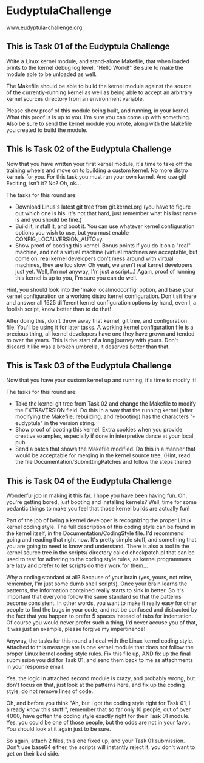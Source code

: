 # EudyptulaChallenge
www.eudyptula-challenge.org

This is Task 01 of the Eudyptula Challenge
------------------------------------------

Write a Linux kernel module, and stand-alone Makefile, that when loaded
prints to the kernel debug log level, "Hello World!"  Be sure to make
the module able to be unloaded as well.

The Makefile should be able to build the kernel module against the
source of the currently-running kernel as well as being able to accept
an arbitrary kernel sources directory from an environment variable.

Please show proof of this module being built, and running, in your
kernel.  What this proof is is up to you.  I'm sure you can come up with
something.  Also be sure to send the kernel module you wrote, along with
the Makefile you created to build the module.

This is Task 02 of the Eudyptula Challenge
------------------------------------------

Now that you have written your first kernel module, it's time to take
off the training wheels and move on to building a custom kernel.  No
more distro kernels for you.  For this task you must run your own
kernel.  And use git!  Exciting, isn't it?  No?  Oh, ok...

The tasks for this round are:
* Download Linus's latest git tree from git.kernel.org (you have to
  figure out which one is his.  It's not that hard, just remember what
  his last name is and you should be fine.)
* Build it, install it, and boot it.  You can use whatever kernel
  configuration options you wish to use, but you must enable
  CONFIG_LOCALVERSION_AUTO=y.
* Show proof of booting this kernel.  Bonus points if you do it on a
  "real" machine, and not a virtual machine (virtual machines are
  acceptable, but come on, real kernel developers don't mess around
  with virtual machines, they are too slow.  Oh yeah, we aren't real
  kernel developers just yet.  Well, I'm not anyway, I'm just a
  script...)  Again, proof of running this kernel is up to you, I'm
  sure you can do well.

Hint, you should look into the 'make localmodconfig' option, and base
your kernel configuration on a working distro kernel configuration.
Don't sit there and answer all 1625 different kernel configuration
options by hand, even I, a foolish script, know better than to do that!

After doing this, don't throw away that kernel, git tree, and
configuration file.  You'll be using it for later tasks.  A working
kernel configuration file is a precious thing, all kernel developers
have one they have grown and tended to over the years.  This is the
start of a long journey with yours.  Don't discard it like was a broken
umbrella, it deserves better than that.

This is Task 03 of the Eudyptula Challenge
------------------------------------------

Now that you have your custom kernel up and running, it's time to modify
it!

The tasks for this round are:
* Take the kernel git tree from Task 02 and change the Makefile to
     modify the EXTRAVERSION field.  Do this in a way that the
  running kernel (after modifying the Makefile, rebuilding, and
  rebooting) has the characters "-eudyptula" in the version string.
* Show proof of booting this kernel.  Extra cookies when you provide
  creative examples, especially if done in interpretive dance at your
  local pub.
* Send a patch that shows the Makefile modified.  Do this in a manner
  that would be acceptable for merging in the kernel source tree.
  (Hint, read the file Documentation/SubmittingPatches and follow the
  steps there.)

This is Task 04 of the Eudyptula Challenge
------------------------------------------

Wonderful job in making it this far.  I hope you have been having fun.
Oh, you're getting bored, just booting and installing kernels?  Well,
time for some pedantic things to make you feel that those kernel builds
are actually fun!

Part of the job of being a kernel developer is recognizing the proper
Linux kernel coding style.  The full description of this coding style
can be found in the kernel itself, in the Documentation/CodingStyle
file.  I'd recommend going and reading that right now.  It's pretty
simple stuff, and something that you are going to need to know and
understand.  There is also a tool in the kernel source tree in the
scripts/ directory called checkpatch.pl that can be used to test for
adhering to the coding style rules, as kernel programmers are lazy and
prefer to let scripts do their work for them...

Why a coding standard at all?  Because of your brain (yes, yours, not
mine, remember, I'm just some dumb shell scripts).  Once your brain
learns the patterns, the information contained really starts to sink in
better.  So it's important that everyone follow the same standard so
that the patterns become consistent.  In other words, you want to make
it really easy for other people to find the bugs in your code, and not
be confused and distracted by the fact that you happen to prefer 5
spaces instead of tabs for indentation.  Of course you would never
prefer such a thing, I'd never accuse you of that, it was just an
example, please forgive my impertinence!

Anyway, the tasks for this round all deal with the Linux kernel coding
style.  Attached to this message are is one kernel module that does not
follow the proper Linux kernel coding style rules.  Fix this file up,
AND fix up the final submission you did for Task 01, and send them back
to me as attachments in your response email.

Yes, the logic in attached second module is crazy, and probably wrong,
but don't focus on that, just look at the patterns here, and fix up the
coding style, do not remove lines of code.

Oh, and before you think "Ah, but I got the coding style right for Task
01, I already know this stuff!", remember that so far only 10 people,
out of over 4000, have gotten the coding style exactly right for their
Task 01 module.  Yes, you could be one of those people, but the odds are
not in your favor.  You should look at it again just to be sure.

So again, attach 2 files, this one fixed up, and your Task 01
submission.  Don't use base64 either, the scripts will instantly reject
it, you don't want to get on their bad side.
